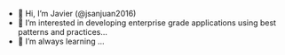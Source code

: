 - 👋 Hi, I’m Javier (@jsanjuan2016)
- 👀 I’m interested in developing enterprise grade applications using best patterns and practices...
- 🌱 I’m always learning ...

<!---
jsanjuan2016/jsanjuan2016 is a ✨ special ✨ repository because its `README.md` (this file) appears on your GitHub profile.
You can click the Preview link to take a look at your changes.
--->
